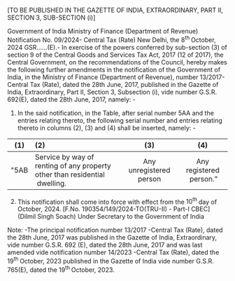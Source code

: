 [TO BE PUBLISHED IN THE GAZETTE OF INDIA, EXTRAORDINARY, PART II, SECTION 3, SUB-SECTION (i)]

Government of India
Ministry of Finance
(Department of Revenue)
Notification No. 09/2024- Central Tax (Rate)
New Delhi, the $8^{\text {th }}$ October, 2024
GSR......(E).- In exercise of the powers conferred by sub-section (3) of section 9 of the Central Goods and Services Tax Act, 2017 (12 of 2017), the Central Government, on the recommendations of the Council, hereby makes the following further amendments in the notification of the Government of India, in the Ministry of Finance (Department of Revenue), number 13/2017-Central Tax (Rate), dated the 28th June, 2017, published in the Gazette of India, Extraordinary, Part II, Section 3, Subsection (i), vide number G.S.R. 692(E), dated the 28th June, 2017, namely: -

1. In the said notification, in the Table, after serial number 5AA and the entries relating thereto, the following serial number and entries relating thereto in columns (2), (3) and (4) shall be inserted, namely: -

| (1) | (2)                                                                           |           (3)           |            (4)            |
| :--: | :---------------------------------------------------------------------------- | :----------------------: | :-----------------------: |
| "5AB | Service by way of renting of any property other than residential  dwelling. | Any unregistered  person | Any registered  person." |

2. This notification shall come into force with effect from the $10^{\text {th }}$ day of October, 2024.
   [F.No. 190354/149/2024-TO(TRU-II) - Part-I CBEC]
   (Dilmil Singh Soach)
   Under Secretary to the Government of India

Note: -The principal notification number 13/2017 -Central Tax (Rate), dated the 28th June, 2017 was published in the Gazette of India, Extraordinary, vide number G.S.R. 692 (E), dated the 28th June, 2017 and was last amended vide notification number 14/2023 -Central Tax (Rate), dated the $19^{\text {th }}$ October, 2023 published in the Gazette of India vide number G.S.R. 765(E), dated the $19^{\text {th }}$ October, 2023.
